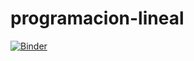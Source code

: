 # programacion-lineal
[![Binder](https://mybinder.org/badge_logo.svg)](https://mybinder.org/v2/gh/sandra867/programacion-lineal/master)
